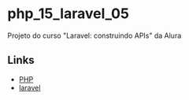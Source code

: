 # php_15_laravel_05

Projeto do curso "Laravel: construindo APIs" da Alura

## Links

- [PHP](https://www.php.net/)
- [laravel](https://laravel.com/)

